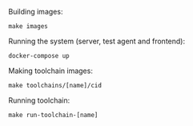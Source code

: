 Building images:

```
make images
```

Running the system (server, test agent and frontend):

```
docker-compose up
```

Making toolchain images:

```
make toolchains/[name]/cid
```

Running toolchain:

```
make run-toolchain-[name]
```